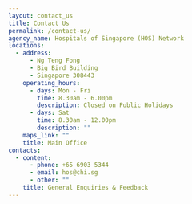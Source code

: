 ```yaml
---
layout: contact_us
title: Contact Us
permalink: /contact-us/
agency_name: Hospitals of Singapore (HOS) Network
locations:
  - address:
      - Ng Teng Fong
      - Big Bird Building
      - Singapore 308443
    operating_hours:
      - days: Mon - Fri
        time: 8.30am - 6.00pm
        description: Closed on Public Holidays
      - days: Sat
        time: 8.30am - 12.00pm
        description: ""
    maps_link: ""
    title: Main Office
contacts:
  - content:
      - phone: +65 6903 5344
      - email: hos@chi.sg
      - other: ""
    title: General Enquiries & Feedback
---
```

